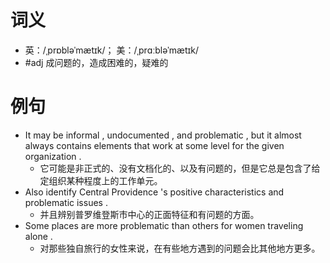 # 词义
- 英：/ˌprɒbləˈmætɪk/； 美：/ˌprɑːbləˈmætɪk/
- #adj 成问题的，造成困难的，疑难的
# 例句
- It may be informal , undocumented , and problematic , but it almost always contains elements that work at some level for the given organization .
	- 它可能是非正式的、没有文档化的、以及有问题的，但是它总是包含了给定组织某种程度上的工作单元。
- Also identify Central Providence 's positive characteristics and problematic issues .
	- 并且辨别普罗维登斯市中心的正面特征和有问题的方面。
- Some places are more problematic than others for women traveling alone .
	- 对那些独自旅行的女性来说，在有些地方遇到的问题会比其他地方更多。
